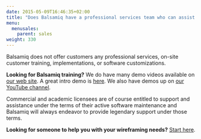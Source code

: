 ```yaml
---
date: 2015-05-09T16:46:35+02:00
title: "Does Balsamiq have a professional services team who can assist with on-site training, implementation and/or software customizations?"
menu:
  menusales:
    parent: sales
weight: 330
---
```


Balsamiq does not offer customers any professional services, on-site customer training, implementations, or software customizations.

**Looking for Balsamiq training?** We do have many demo videos available on [our web site](/). A great intro demo is [here](/tutorials/introvideo/). We also have demos up on [our YouTube channel](http://www.youtube.com/user/Balsamiq).

Commercial and academic licensees are of course entitled to support and assistance under the terms of their active software maintenance and Balsamiq will always endeavor to provide legendary support under those terms.

**Looking for someone to help you with your wireframing needs?** [Start here](/resources/lookingforhelp/).